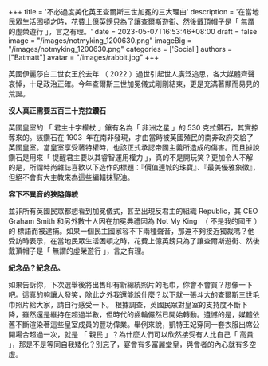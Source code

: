 +++
title = '不必過度美化英王查爾斯三世加冕的三大理由'
description = '在當地民眾生活困頓之時，花費上億英鎊只為了讓查爾斯遊街、然後戴頂帽子是「 無謂的虛榮遊行 」，言之有理。'
date = 2023-05-07T16:53:46+08:00
draft = false
image = "/images/notmyking_1200630.png"
imageBig = "/images/notmyking_1200630.png"
categories = ['Social']
authors = ["Batmatt"]
avatar = "/images/rabbit.jpg"
+++

英國伊麗莎白二世女王於去年 （ 2022 ）過世引起世人廣泛追思，各大媒體齊聲哀悼，十足政治正確。今年查爾斯三世加冕儀式剛剛結束，更是充滿著顯而易見的荒誕。

**沒人真正需要五百三十克拉鑽石**

英國皇室的 「 君主十字權杖 」鑲有名為「 非洲之星 」的 530 克拉鑽石，其實掠奪來的。該鑽石在 1903  年在南非發現，才由當時被英國殖民的南非政府交給了英國皇室。當皇室享受著特權時，也該正式承認帝國主義所造成的傷害。而且據說鑽石是用來「 提醒君主要以其睿智運用權力 」，真的不是開玩笑？更加令人不解的是，所謂時尚雜誌喜歡以下造作的標題：『價值連城的珠寶』、『最美優雅象徵』，但絕不會有大主教來為這些編輯抹聖油。

**容下不異音的狹隘傳統**

並非所有英國民眾都想看到加冕儀式，甚至出現反君主的組織 Republic，其 CEO Graham Smith 和另外數十人因在加冕典禮因為 Not My King  （ 不是我的國王 ）的 標語而被逮捕。如果一個民主國家容不下兩種聲音，那還不夠接近獨裁嗎？他受訪時表示，在當地民眾生活困頓之時，花費上億英鎊只為了讓查爾斯遊街、然後戴頂帽子是「 無謂的虛榮遊行 」，言之有理。

**紀念品？紀念品。**

如果告訴你，下次選舉後將出售印有新總統照片的毛巾，你會不會買？想像一下吧。這真的夠讓人發笑，除此之外我還能說什麼？以下就一張斗大的查爾斯三世毛巾照片給大家，請自行感受一下。
根據調查，英國民眾對皇室的支持度不斷下降，雖然還是維持在超過半數，但時代的齒輪儼然已開始轉動。遺憾的是，媒體依舊不斷渲染著這些皇室成員的豐功偉業。舉例來說，凱特王妃穿同一套衣服出席公開場合超過一次，就是 「 親民 」？為什麼人們可以欣然接受有人比自己「 高貴 」，那是不是等同自我矮化？別忘了，宴會有多富麗堂皇，與會者的內心就有多空虛。